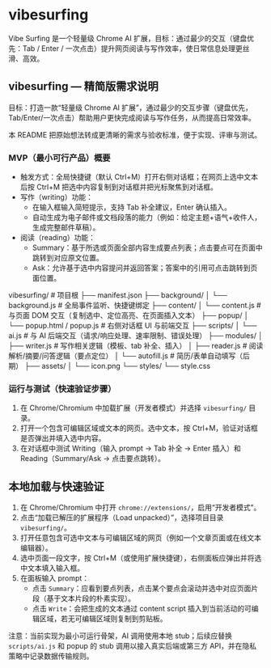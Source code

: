 # vibesurfing
Vibe Surfing 是一个轻量级 Chrome AI 扩展，目标：通过最少的交互（键盘优先：Tab / Enter / 一次点击）提升网页阅读与写作效率，使日常信息处理更丝滑、高效。


## vibesurfing — 精简版需求说明

目标：打造一款“轻量级 Chrome AI 扩展”，通过最少的交互步骤（键盘优先，Tab/Enter/一次点击）帮助用户更快完成阅读与写作任务，从而提高日常效率。

本 README 把原始想法转成更清晰的需求与验收标准，便于实现、评审与测试。

### MVP（最小可行产品）概要
- 触发方式：全局快捷键（默认 Ctrl+M）打开右侧对话框；在网页上选中文本后按 Ctrl+M 把选中内容复制到对话框并把光标聚焦到对话框。
- 写作（writing）功能：
    - 在输入框输入简短提示，支持 Tab 补全建议，Enter 确认插入。
    - 自动生成为电子邮件或文档段落的能力（例如：给定主题+语气+收件人，生成完整邮件草稿）。
- 阅读（reading）功能：
    - Summary：基于所选或页面全部内容生成要点列表；点击要点可在页面中跳转到对应原文位置。
    - Ask：允许基于选中内容提问并返回答案；答案中的引用可点击跳转到页面位置。

vibesurfing/                                    # 项目根
├── manifest.json
├── background/
│   └── background.js      # 全局事件监听、快捷键绑定
├── content/
│   └── content.js         # 与页面 DOM 交互（复制选中、定位高亮、在页面插入文本）
├── popup/
│   └── popup.html / popup.js    # 右侧对话框 UI 与前端交互
├── scripts/
│   └── ai.js              # 与 AI 后端交互（请求/响应处理、速率限制、错误处理）
├── modules/
│   ├── writer.js          # 写作相关逻辑（模板、tab 补全、插入）
│   ├── reader.js          # 阅读解析/摘要/问答逻辑（要点定位）
│   └── autofill.js        # 简历/表单自动填写（后期）
├── assets/
│   └── icon.png
└── styles/
        └── style.css

### 运行与测试（快速验证步骤）
1. 在 Chrome/Chromium 中加载扩展（开发者模式）并选择 `vibesurfing/` 目录。
2. 打开一个包含可编辑区域或文本的网页。选中文本，按 Ctrl+M，验证对话框是否弹出并填入选中内容。
3. 在对话框中测试 Writing（输入 prompt -> Tab 补全 -> Enter 插入）和 Reading（Summary/Ask -> 点击要点跳转）。

## 本地加载与快速验证
1. 在 Chrome/Chromium 中打开 `chrome://extensions/`，启用“开发者模式”。
2. 点击“加载已解压的扩展程序（Load unpacked）”，选择项目目录 `vibesurfing/`。
3. 打开任意包含可选中文本与可编辑区域的网页（例如一个文章页面或在线文本编辑器）。
4. 选中页面一段文字，按 Ctrl+M（或使用扩展快捷键），右侧面板应弹出并将选中文本填入输入框。
5. 在面板输入 prompt：
    - 点击 `Summary`：应看到要点列表，点击某个要点会滚动并选中对应页面片段（基于文本片段的朴素实现）。
    - 点击 `Write`：会把生成的文本通过 content script 插入到当前活动的可编辑区域，若无可编辑区域则复制到剪贴板。

注意：当前实现为最小可运行骨架，AI 调用使用本地 stub；后续应替换 `scripts/ai.js` 和 popup 的 stub 调用以接入真实后端或第三方 API，并在隐私策略中记录数据传输规则。

